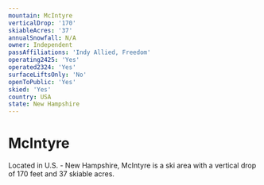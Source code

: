 ```yaml
---
mountain: McIntyre
verticalDrop: '170'
skiableAcres: '37'
annualSnowfall: N/A
owner: Independent
passAffiliations: 'Indy Allied, Freedom'
operating2425: 'Yes'
operated2324: 'Yes'
surfaceLiftsOnly: 'No'
openToPublic: 'Yes'
skied: 'Yes'
country: USA
state: New Hampshire
---
```


# McIntyre

Located in U.S. - New Hampshire, McIntyre is a ski area with a vertical drop of 170 feet and 37 skiable acres.
